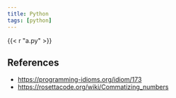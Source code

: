 ```yaml
---
title: Python
tags: [python]
---
```


{{< r "a.py" >}}

## References

- <https://programming-idioms.org/idiom/173>
- <https://rosettacode.org/wiki/Commatizing_numbers>
